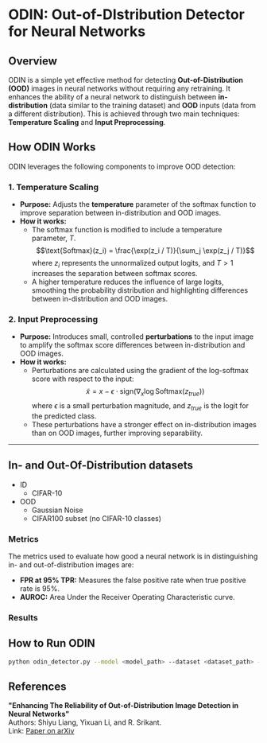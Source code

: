 # ODIN: Out-of-DIstribution Detector for Neural Networks

## **Overview**

ODIN is a simple yet effective method for detecting **Out-of-Distribution (OOD)** images in neural networks without requiring any retraining. It enhances the ability of a neural network to distinguish between **in-distribution** (data similar to the training dataset) and **OOD** inputs (data from a different distribution). This is achieved through two main techniques: **Temperature Scaling** and **Input Preprocessing**.

## **How ODIN Works**
ODIN leverages the following components to improve OOD detection:

### **1. Temperature Scaling**
- **Purpose:** Adjusts the **temperature** parameter of the softmax function to improve separation between in-distribution and OOD images.
- **How it works:**
  - The softmax function is modified to include a temperature parameter, $T$.  
    $$\text{Softmax}(z_i) = \frac{\exp(z_i / T)}{\sum_j \exp(z_j / T)}$$
    where $z_i$ represents the unnormalized output logits, and $T > 1$ increases the separation between softmax scores.
  - A higher temperature reduces the influence of large logits, smoothing the probability distribution and highlighting differences between in-distribution and OOD images.

### **2. Input Preprocessing**
- **Purpose:** Introduces small, controlled **perturbations** to the input image to amplify the softmax score differences between in-distribution and OOD images.
- **How it works:**
  - Perturbations are calculated using the gradient of the log-softmax score with respect to the input:
    $$\tilde{x} = x - \epsilon \cdot \text{sign} \left( \nabla_x \log \text{Softmax}(z_{true}) \right)$$
    where $\epsilon$ is a small perturbation magnitude, and $z_{true}$ is the logit for the predicted class.
  - These perturbations have a stronger effect on in-distribution images than on OOD images, further improving separability.

---
 
## In- and Out-Of-Distribution datasets
- ID
  - CIFAR-10
- OOD
  - Gaussian Noise
  - CIFAR100 subset (no CIFAR-10 classes)
 
  
### Metrics 
The metrics used to evaluate how good a neural network is in distinguishing in- and out-of-distribution images are:
- **FPR at 95% TPR:** Measures the false positive rate when true positive rate is 95%.
- **AUROC:** Area Under the Receiver Operating Characteristic curve.

### Results
 
## How to Run ODIN
 
 ```bash
 python odin_detector.py --model <model_path> --dataset <dataset_path> --temperature <value> --epsilon <value>
 ```
 
## References
**"Enhancing The Reliability of Out-of-Distribution Image Detection in Neural Networks"**  
Authors: Shiyu Liang, Yixuan Li, and R. Srikant.  
Link: [Paper on arXiv](https://arxiv.org/abs/1706.02690)
